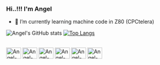 ### Hi..!!! I'm Angel 

- 🌱 I’m currently learning machine code in Z80 (CPCtelera)

![Angel's GitHub stats](https://github-readme-stats.vercel.app/api?username=aggranadoss&show_icons=true&theme=transparent) [![Top Langs](https://github-readme-stats.vercel.app/api/top-langs/?username=aggranadoss&layout=compact&show_icons=true&theme=transparent)](https://github.com/aggranadoss/github-readme-stats)

<div style="display: inline_block"><br>
  <img align="center" alt="Angel-C" height="30" width="40" src="">
  <img align="center" alt="Angel-C" height="30" width="40" src="">
  <img align="center" alt="Angel-C" height="30" width="40" src="">
  <img align="center" alt="Angel-C" height="30" width="40" src="">
  <img align="center" alt="Angel-C" height="30" width="40" src="">
  <img align="center" alt="Angel-C" height="30" width="40" src="">
</div>





  
